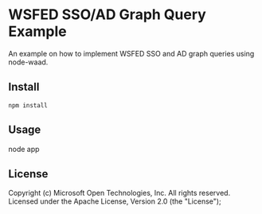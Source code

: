 # WSFED SSO/AD Graph Query Example

An example on how to implement WSFED SSO and AD graph queries using node-waad. 

## Install

	npm install

## Usage

node app



## License
Copyright (c) Microsoft Open Technologies, Inc.  All rights reserved. Licensed under the Apache License, Version 2.0 (the "License"); 
